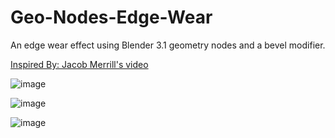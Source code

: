 # Geo-Nodes-Edge-Wear
An edge wear effect using Blender 3.1 geometry nodes and a bevel modifier. 

[Inspired By: Jacob Merrill's video](https://www.youtube.com/watch?v=JkOeYSBW0Sc&t=94s)

![image](https://user-images.githubusercontent.com/11281480/169046868-2b927eec-d797-4a09-8d24-4786960d297b.png)

![image](https://user-images.githubusercontent.com/11281480/169047097-fe63277f-7e56-4241-85c6-5a30b8415c95.png)

![image](https://user-images.githubusercontent.com/11281480/169047028-937f7431-ee2e-42f9-a82d-5cf51be0b53a.png)
